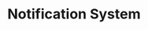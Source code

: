 ---
title: Notification System
description: Comprehensive notification system for friend requests and shifts
---